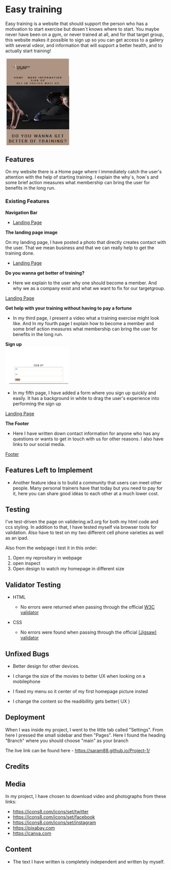 # Easy training

Easy training is a website that should support the person who has a motivation to start exercise but dosen´t knows where to start. You maybe never have been on a gym, or never trained at all, and for that target group, this website makes it possible to sign up so you can get access to a gallery with several vdeor, and information that will support a better health, and to actually start training!

<img src="Start.png" width="200"/>

## Features 

On my website there is a Home page where I immediately catch the user's attention with the help of starting training. I explain the why´s, how´s and some brief action measures what membership can bring the user for benefits in the long run.

### Existing Features
__Navigation Bar__

- [Landing Page](https://saram88.github.io/Project-1/)

__The landing page image__

On my landing page, I have posted a photo that directly creates contact with the user. That we mean business and that we can really help to get the training done.

- [Landing Page](https://saram88.github.io/Project-1/)

__Do you wanna get better of training?__

- Here we explain to the user why one should become a member. And why we as a company exist and what we want to fix for our targetgroup.

[Landing Page](https://saram88.github.io/Project-1/#moreinformation)

__Get help with your training without having to pay a fortune__

- In my third page, I present a video what a training exercise might look like. And In my fourth page I explain how to become a member and some brief action measures what membership can bring the user for benefits in the long run.


__Sign up__   
<img src="sign up.png" width="200"/>

- In my fifth page, I have added a form where you sign up quickly and easily. It has a background in white to drag the user's experience into performing the sign up

[Landing Page](https://saram88.github.io/Project-1/#signup)


__The Footer__ 

- Here I have written down contact information for anyone who has any questions or wants to get in touch with us for other reasons. I also have links to our social media.


[Footer](https://8000-saram88-project1-bybwh8v54k0.ws-eu101.gitpod.io/#signup)


## Features Left to Implement

- Another feature idea is to build a community that users can meet other people. Many personal trainers have that today but you need to pay for it, here you can share good idéas to each other at a much lower cost.


## Testing 

I've test-driven the page on validering.w3.org for both my html code and ccs styling. In addition to that, I have tested myself via browser tools for validation. Also have to test on my two different cell phone varieties as well as an ipad.

Also from the webpage i test it in this order:

1. Open my reprositary in webpage
2. open inspect 
3. Open design to watch my homepage in different size 


## Validator Testing 

- HTML
  - No errors were returned when passing through the official [W3C validator](https://validator.w3.org/nu/?doc=https%3A%2F%2Fsaram88.github.io%2FProject-1%2F)

- CSS
  - No errors were found when passing through the official [(Jigsaw) validator](https://jigsaw.w3.org/css-validator/validator?uri=https%3A%2F%2Fsaram88.github.io%2FProject-1%2F&profile=css3svg&usermedium=all&warning=1&vextwarning=&lang=sv)

## Unfixed Bugs

- Better design for other devices.

- I change the size of the movies to better UX when looking on a mobilephone 

- I fixed my menu so it center of my first homepage picture insted

- I change the content so the readibillity gets better( UX ) 


## Deployment

When I was inside my project, I went to the little tab called "Settings". From here I pressed the small sidebar and then "Pages". Here I found the heading "Branch" where you should choose "main" as your branch


The live link can be found here - https://saram88.github.io/Project-1/

## Credits 

## Media

In my project, I have chosen to download video and photographs from these links:

- https://icons8.com/icons/set/twitter
- https://icons8.com/icons/set/facebook 
- https://icons8.com/icons/set/instagram
- https://pixabay.com
- https://canva.com 

## Content 

- The text I have written is completely independent and written by myself.